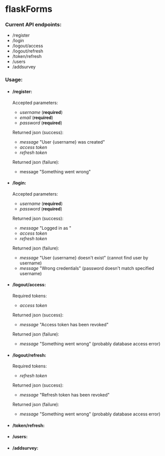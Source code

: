 # flaskForms
### Current API endpoints:

* /register
* /login
* /logout/access
* /logout/refresh
* /token/refresh
* /users
* /addsurvey

### Usage:
* #### /register:

  Accepted parameters:
    * *username* (**required**)
    * *email* (**required**)
    * *password* (**required**)
    
  Returned json (success):
    * *message* "User {username} was created"
    * *access token*
    * *refresh token*
  
  Returned json (failure):
    * message "Something went wrong"

* #### /login:

  Accepted parameters:
    * *username* (**required**)
    * *password* (**required**)
    
  Returned json (success):
    * *message* "Logged in as <username>"
    * *access token*
    * *refresh token*
  
  Returned json (failure):
    * *message* "User {username} doesn't exist" (cannot find user by username)
    * *message* "Wrong credentials" (password doesn't match specified username)
    
* #### /logout/access:
  
  Required tokens:
    * *access token*
    
  Returned json (success):
    * *message* "Access token has been revoked"
    
  Returned json (failure):
    * *message* "Something went wrong" (probably database access error)

* #### /logout/refresh:
  
  Required tokens:
    * *refresh token*
    
  Returned json (success):
    * *message* "Refresh token has been revoked"
    
  Returned json (failure):
    * *message* "Something went wrong" (probably database access error)
    
* #### /token/refresh:

* #### /users:

* #### /addsurvey:

